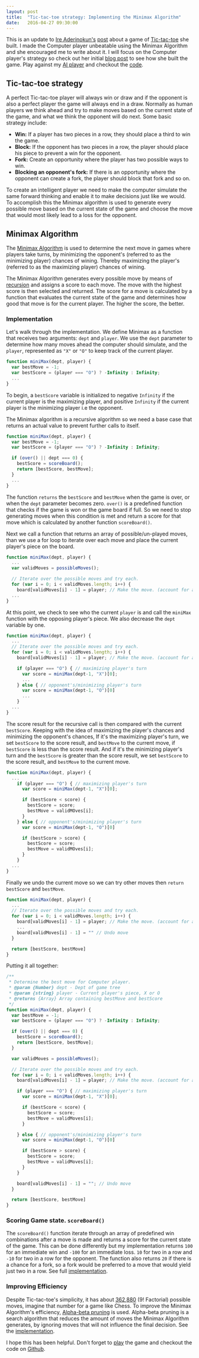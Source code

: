 ```yaml
---
layout: post
title:  "Tic-tac-toe strategy: Implementing the Minimax Algorithm"
date:   2016-04-27 09:30:00
---
```


This is an update to [Ire Aderinokun's](http://twitter.com/ireaderinokun) [post](http://bitsofco.de/tic-tac-toe-revisited/) about a game of [Tic-tac-toe](http://ireade.github.io/tic-tac-toe-2/) she built. I made the Computer player unbeatable using the Minimax Algorithm and she encouraged me to write about it. I will focus on the Computer player's strategy so check out her initial [blog post](http://bitsofco.de/tic-tac-toe-revisited/) to see how she built the game. Play against my [AI player](http://azemoh.github.io/tic-tac-toe/) and checkout the [code](https://github.com/azemoh/tic-tac-toe).


## Tic-tac-toe strategy
A perfect Tic-tac-toe player will always win or draw and if the opponent is also a perfect player the game will always end in a draw. Normally as human players we think ahead and try to make moves based on the current state of the game, and what we think the opponent will do next. Some basic strategy include:

- <b>Win:</b> If a player has two pieces in a row, they should place a third to win the game.
- <b>Block:</b> If the opponent has two pieces in a row, the player should place his piece to prevent a win for the opponent.
- <b>Fork:</b> Create an opportunity where the player has two possible ways to win.
- <b>Blocking an opponent's fork:</b> If there is an opportunity where the opponent can create a fork, the player should block that fork and so on.

To create an intelligent player we need to make the computer simulate the same forward thinking and enable it to make decisions just like we would. To accomplish this the Minimax algorithm is used to generate every possible move based on the current state of the game and choose the move that would most likely lead to a loss for the opponent.

## Minimax Algorithm
The [Minimax Algorithm](https://en.wikipedia.org/wiki/Minimax) is used to determine the next move in games where players take turns, by minimizing the opponent's (referred to as the minimizing player) chances of wining. Thereby maximizing the player's (referred to as the maximizing player) chances of wining.

The Minimax Algorithm generates every possible move by means of [recursion](https://en.wikipedia.org/wiki/Recursion_%28computer_science%29) and assigns a score to each move. The move with the highest score is then selected and returned. The score for a move is calculated by a function that evaluates the current state of the game and determines how good that move is for the current player. The higher the score, the better.

### Implementation
Let's walk through the implementation. We define Minimax as a function that receives two arguments: `dept` and `player`. We use the `dept` parameter to determine how many moves ahead the computer should simulate, and the `player`, represented as `"X"` or `"O"` to keep track of the current player.


```javascript
function miniMax(dept, player) {
  var bestMove = -1;
  var bestScore = (player === "O") ? -Infinity : Infinity;
  ...
}
```

To begin, a `bestScore` variable is initialized to negative `Infinity` if the current player is the maximizing player, and positive `Infinity` if the current player is the minimizing player i.e the opponent.

The Minimax algorithm is a recursive algorithm so we need a base case that returns an actual value to prevent further calls to itself.


```javascript
function miniMax(dept, player) {
  var bestMove = -1;
  var bestScore = (player === "O") ? -Infinity : Infinity;

  if (over() || dept === 0) {
    bestScore = scoreBoard();
    return [bestScore, bestMove];
  }
  ...
}
```

The function `returns` the `bestScore` and `bestMove` when the game is over, or when the `dept` parameter becomes zero. `over()` is a predefined function that checks if the game is won or the game board if full. So we need to stop generating moves when this condition is met and return a score for that move which is calculated by another function `scoreBoard()`.

Next we call a function that returns an array of possible/un-played moves, than we use a for loop to iterate over each move and place the current player's piece on the board.

```javascript
function miniMax(dept, player) {
  ...
  var validMoves = possibleMoves();

  // Iterate over the possible moves and try each.
  for (var i = 0; i < validMoves.length; i++) {
    board[validMoves[i] - 1] = player; // Make the move. (account for array index)
  ...
}
```

At this point, we check to see who the current `player` is and call the `miniMax` function with the opposing player's piece. We also decrease the `dept` variable by one.

```javascript
function miniMax(dept, player) {
  ...
  // Iterate over the possible moves and try each.
  for (var i = 0; i < validMoves.length; i++) {
    board[validMoves[i] - 1] = player; // Make the move. (account for array index)

    if (player === "O") { // maximizing player's turn
      var score = miniMax(dept-1, "X")[0];
      ...
    } else { // opponent's/minimizing player's turn
      var score = miniMax(dept-1, "O")[0]
      ...
    }
  ...
}
```

The score result for the recursive call is then compared with the current `bestScore`. Keeping with the idea of maximizing the player's chances and minimizing the opponent's chances, If it's the maximizing player's turn, we set `bestScore` to the score result, and `bestMove` to the current move, if `bestScore` is less than the score result. And if it's the minimizing player's turn and the `bestScore` is greater than the score result, we set `bestScore` to the score result, and `bestMove` to the current move.

```javascript
function miniMax(dept, player) {
  ...
    if (player === "O") { // maximizing player's turn
      var score = miniMax(dept-1, "X")[0];

      if (bestScore < score) {
        bestScore = score;
        bestMove = validMOves[i];
      }
    } else { // opponent's/minimizing player's turn
      var score = miniMax(dept-1, "O")[0]

      if (bestScore > score) {
        bestScore = score;
        bestMove = validMOves[i];
      }
    }
  ...
}
```

Finally we undo the current move so we can try other moves then `return` `bestScore` and `bestMove`.

```javascript
function miniMax(dept, player) {
  ...
  // Iterate over the possible moves and try each.
  for (var i = 0; i < validMoves.length; i++) {
    board[validMoves[i] - 1] = player; // Make the move. (account for array index)
    ...
    board[validMoves[i] - 1] = "" // Undo move
  }

  return [bestScore, bestMove]
}
```
Putting it all together:

```javascript
/**
 * Determine the best move for Computer player.
 * @param {Number} dept - Dept of game tree
 * @param {string} player - Current player's piece, X or O
 * @returns {Array} Array containing bestMove and bestScore
 */
function miniMax(dept, player) {
  var bestMove = -1;
  var bestScore = (player === "O") ? -Infinity : Infinity;

  if (over() || dept === 0) {
    bestScore = scoreBoard();
    return [bestScore, bestMove];
  }

  var validMoves = possibleMoves();

  // Iterate over the possible moves and try each.
  for (var i = 0; i < validMoves.length; i++) {
    board[validMoves[i] - 1] = player; // Make the move. (account for array index)

    if (player === "O") { // maximizing player's turn
      var score = miniMax(dept-1, "X")[0];

      if (bestScore < score) {
        bestScore = score;
        bestMove = validMoves[i];
      }

    } else { // opponent's/minimizing player's turn
      var score = miniMax(dept-1, "O")[0]

      if (bestScore > score) {
        bestScore = score;
        bestMove = validMoves[i];
      }
    }

    board[validMoves[i] - 1] = ""; // Undo move
  }

  return [bestScore, bestMove]
}
```

### Scoring Game state. `scoreBoard()`
The `scoreBoard()` function iterate through an array of predefined win combinations after a move is made and returns a score for the current state of the game. This can be done differently but my implementation returns `100` for an immediate win and `-100` for an immediate loss. `10` for two in a row and `-10` for two in a row for the opponent. The function also returns `20` if there is a chance for a fork, so a fork would be preferred to a move that would yield just two in a row. See full [implementation](https://github.com/azemoh/tic-tac-toe/blob/gh-pages/tictactoe.js#L278).

### Improving Efficiency
Despite Tic-tac-toe's simplicity, it has about [362,880](https://en.wikipedia.org/wiki/Tic-tac-toe#Combinatorics) (9! Factorial) possible moves, imagine that number for a game like Chess. To improve the Minimax Algorithm's efficiency, [Alpha-beta pruning](https://en.wikipedia.org/wiki/Alpha%E2%80%93beta_pruning) is used. Alpha-beta pruning is a search algorithm that reduces the amount of moves the Minimax Algorithm generates, by ignoring moves that will not influence the final decision. See the [implementation](https://github.com/azemoh/tic-tac-toe/blob/gh-pages/tictactoe.js#L208).

I hope this has been helpful. Don't forget to [play](http://azemoh.github.io/tic-tac-toe/) the game and checkout the code on [Github](https://github.com/azemoh/tic-tac-toe).
